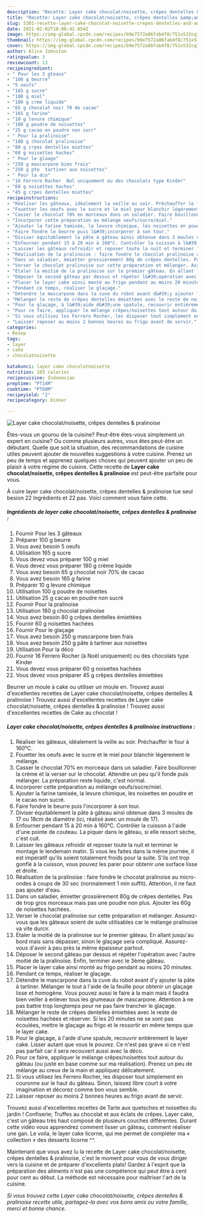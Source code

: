 ```yaml
---
description: "Recette: Layer cake chocolat/noisette, crêpes dentelles &amp;amp; pralinoise"
title: "Recette: Layer cake chocolat/noisette, crêpes dentelles &amp;amp; pralinoise"
slug: 5301-recette-layer-cake-chocolat-noisette-crepes-dentelles-and-amp-pralinoise
date: 2021-02-02T18:08:42.054Z
image: https://img-global.cpcdn.com/recipes/b9e7572a86fab4f8/751x532cq70/layer-cake-chocolatnoisette-crepes-dentelles-pralinoise-photo-principale-de-la-recette.jpg
thumbnail: https://img-global.cpcdn.com/recipes/b9e7572a86fab4f8/751x532cq70/layer-cake-chocolatnoisette-crepes-dentelles-pralinoise-photo-principale-de-la-recette.jpg
cover: https://img-global.cpcdn.com/recipes/b9e7572a86fab4f8/751x532cq70/layer-cake-chocolatnoisette-crepes-dentelles-pralinoise-photo-principale-de-la-recette.jpg
author: Alice Johnston
ratingvalue: 3
reviewcount: 13
recipeingredient:
- " Pour les 3 gteaux"
- "100 g beurre"
- "5 oeufs"
- "165 g sucre"
- "100 g miel"
- "180 g crme liquide"
- "65 g chocolat noir 70 de cacao"
- "165 g farine"
- "10 g levure chimique"
- "100 g poudre de noisettes"
- "25 g cacao en poudre non sucr"
- " Pour la pralinoise"
- "180 g chocolat pralinoise"
- "80 g crpes dentelles miettes"
- "60 g noisettes haches"
- " Pour le glaage"
- "250 g mascarpone bien frais"
- "250 g pte  tartiner aux noisettes"
- " Pour la dco"
- "16 Ferrero Rocher  Nol uniquement ou des chocolats type Kinder"
- "60 g noisettes haches"
- "45 g crpes dentelles miettes"
recipeinstructions:
- "Réaliser les gâteaux, idéalement la veille au soir. Préchauffer le four à 160°C."
- "Fouetter les oeufs avec le sucre et le miel pour blanchir légèrement le mélange."
- "Casser le chocolat 70% en morceaux dans un saladier. Faire bouillonner la crème et la verser sur le chocolat. Attendre un peu qu&#39;il fonde puis mélanger. La préparation reste liquide, c&#39;est normal."
- "Incorporer cette préparation au mélange oeufs/sucre/miel."
- "Ajouter la farine tamisée, la levure chimique, les noisettes en poudre et le cacao non sucré."
- "Faire fondre le beurre puis l&#39;incorporer à son tour."
- "Diviser équitablement la pâte à gâteau ainsi obtenue dans 3 moules de 17 ou 18cm de diamètre (ici, réalisé avec un moule de 17)."
- "Enfourner pendant 15 à 20 min à 160°C. Contrôler la cuisson à l&#39;aide d&#39;une pointe de couteau. La piquer dans le gâteau, si elle ressort sèche, c&#39;est cuit."
- "Laisser les gâteaux refroidir et reposer toute la nuit et terminer le montage le lendemain matin. Si vous les faites dans la même journée, il est impératif qu&#39;ils soient totalement froids pour la suite. S&#39;ils ont trop gonflé à la cuisson, vous pouvez les parer pour obtenir une surface lisse et droite."
- "Réalisation de la pralinoise : faire fondre le chocolat pralinoise au micro-ondes à coups de 30 sec (normalement 1 min suffit). Attention, il ne faut pas ajouter d&#39;eau."
- "Dans un saladier, émietter grossièrement 80g de crêpes dentelles. Pas de trop gros morceaux mais pas une poudre non plus. Ajouter les 60g de noisettes hachées."
- "Verser le chocolat pralinoise sur cette préparation et mélanger. Assurez-vous que les gâteaux soient de suite utilisables car le mélange pralinoise va vite durcir."
- "Étaler la moitié de la pralinoise sur le premier gâteau. En allant jusqu&#39;au bord mais sans dépasser, sinon le glaçage sera compliqué. Assurez-vous d&#39;avoir à peu près la même épaisseur partout."
- "Déposer le second gâteau par dessus et répéter l&#39;opération avec l&#39;autre moitié de la pralinoise. Enfin, terminer avec le 3ème gâteau."
- "Placer le layer cake ainsi monté au frigo pendant au moins 20 minutes."
- "Pendant ce temps, réaliser le glaçage."
- "Détendre le mascarpone dans la cuve du robot avant d&#39;y ajouter la pâte à tartiner. Mélanger le tout à l&#39;aide de la feuille pour obtenir un glaçage lisse et homogène. Vous pouvez aussi le faire à la main mais il faudra bien veiller à enlever tous les grumeaux de mascarpone. Attention à ne pas battre trop longtemps pour ne pas faire trancher le glaçage."
- "Mélanger le reste de crêpes dentelles émiettées avec le reste de noisettes hachées et réserver. Si les 20 minutes ne se sont pas écoulées, mettre le glaçage au frigo et le ressortir en même temps que le layer cake."
- "Pour le glaçage, à l&#39;aide d&#39;une spatule, recouvrir entièrement le layer cake. Lisser autant que vous le pouvez. Ce n&#39;est pas grave si ce n&#39;est pas parfait car il sera recouvert aussi avec la déco."
- "Pour ce faire, appliquer le mélange crêpes/noisettes tout autour du gâteau (ou juste en base comme sur ma réalisation). Prenez un peu de mélange au creux de la main et appliquez délicatement."
- "Si vous utilisez les Ferrero Rocher, les disposer tout simplement en couronne sur le haut du gâteau. Sinon, laissez libre court à votre imagination et décorez comme bon vous semble."
- "Laisser reposer au moins 2 bonnes heures au frigo avant de servir."
categories:
- Resep
tags:
- layer
- cake
- chocolatnoisette

katakunci: layer cake chocolatnoisette 
nutrition: 103 calories
recipecuisine: Indonesian
preptime: "PT14M"
cooktime: "PT60M"
recipeyield: "2"
recipecategory: Dinner

---
```



![Layer cake chocolat/noisette, crêpes dentelles &amp; pralinoise](https://img-global.cpcdn.com/recipes/b9e7572a86fab4f8/751x532cq70/layer-cake-chocolatnoisette-crepes-dentelles-pralinoise-photo-principale-de-la-recette.jpg)

Êtes-vous un gourou de la cuisine? Peut-être êtes-vous simplement un expert en cuisine? Ou comme plusieurs autres, vous êtes peut-être un débutant. Quelle que soit la situation, des recommandations de cuisine utiles peuvent ajouter de nouvelles suggestions à votre cuisine. Prenez un peu de temps et apprenez quelques choses qui peuvent ajouter un peu de plaisir à votre régime de cuisine. Cette recette de <strong> Layer cake chocolat/noisette, crêpes dentelles &amp; pralinoise </strong> est peut-être parfaite pour vous.

<!--inarticleads1-->

À cuire layer cake chocolat/noisette, crêpes dentelles &amp; pralinoise tue seul besion 22 Ingrédients et 22 pas. Voici comment vous faire cette.

##### Ingrédients de layer cake chocolat/noisette, crêpes dentelles &amp; pralinoise :

1. Fournir  Pour les 3 gâteaux
1. Préparer 100 g beurre
1. Vous avez besoin 5 oeufs
1. Utilisation 165 g sucre
1. Vous devez vous préparer 100 g miel
1. Vous devez vous préparer 180 g crème liquide
1. Vous avez besoin 65 g chocolat noir 70% de cacao
1. Vous avez besoin 165 g farine
1. Préparer 10 g levure chimique
1. Utilisation 100 g poudre de noisettes
1. Utilisation 25 g cacao en poudre non sucré
1. Fournir  Pour la pralinoise
1. Utilisation 180 g chocolat pralinoise
1. Vous avez besoin 80 g crêpes dentelles émiettées
1. Fournir 60 g noisettes hachées
1. Fournir  Pour le glaçage
1. Vous avez besoin 250 g mascarpone bien frais
1. Vous avez besoin 250 g pâte à tartiner aux noisettes
1. Utilisation  Pour la déco
1. Fournir 16 Ferrero Rocher (à Noël uniquement) ou des chocolats type Kinder
1. Vous devez vous préparer 60 g noisettes hachées
1. Vous devez vous préparer 45 g crêpes dentelles émiettées


Beurrer un moule à cake ou utiliser un moule en. Trouvez aussi d&#39;excellentes recettes de Layer cake chocolat/noisette, crêpes dentelles &amp; pralinoise ! Trouvez aussi d&#39;excellentes recettes de Layer cake chocolat/noisette, crêpes dentelles &amp; pralinoise ! Trouvez aussi d&#39;excellentes recettes de Cake au chocolat ! 

<!--inarticleads2-->

##### Layer cake chocolat/noisette, crêpes dentelles &amp; pralinoise instructions :

1. Réaliser les gâteaux, idéalement la veille au soir. Préchauffer le four à 160°C.
1. Fouetter les oeufs avec le sucre et le miel pour blanchir légèrement le mélange.
1. Casser le chocolat 70% en morceaux dans un saladier. Faire bouillonner la crème et la verser sur le chocolat. Attendre un peu qu&#39;il fonde puis mélanger. La préparation reste liquide, c&#39;est normal.
1. Incorporer cette préparation au mélange oeufs/sucre/miel.
1. Ajouter la farine tamisée, la levure chimique, les noisettes en poudre et le cacao non sucré.
1. Faire fondre le beurre puis l&#39;incorporer à son tour.
1. Diviser équitablement la pâte à gâteau ainsi obtenue dans 3 moules de 17 ou 18cm de diamètre (ici, réalisé avec un moule de 17).
1. Enfourner pendant 15 à 20 min à 160°C. Contrôler la cuisson à l&#39;aide d&#39;une pointe de couteau. La piquer dans le gâteau, si elle ressort sèche, c&#39;est cuit.
1. Laisser les gâteaux refroidir et reposer toute la nuit et terminer le montage le lendemain matin. Si vous les faites dans la même journée, il est impératif qu&#39;ils soient totalement froids pour la suite. S&#39;ils ont trop gonflé à la cuisson, vous pouvez les parer pour obtenir une surface lisse et droite.
1. Réalisation de la pralinoise : faire fondre le chocolat pralinoise au micro-ondes à coups de 30 sec (normalement 1 min suffit). Attention, il ne faut pas ajouter d&#39;eau.
1. Dans un saladier, émietter grossièrement 80g de crêpes dentelles. Pas de trop gros morceaux mais pas une poudre non plus. Ajouter les 60g de noisettes hachées.
1. Verser le chocolat pralinoise sur cette préparation et mélanger. Assurez-vous que les gâteaux soient de suite utilisables car le mélange pralinoise va vite durcir.
1. Étaler la moitié de la pralinoise sur le premier gâteau. En allant jusqu&#39;au bord mais sans dépasser, sinon le glaçage sera compliqué. Assurez-vous d&#39;avoir à peu près la même épaisseur partout.
1. Déposer le second gâteau par dessus et répéter l&#39;opération avec l&#39;autre moitié de la pralinoise. Enfin, terminer avec le 3ème gâteau.
1. Placer le layer cake ainsi monté au frigo pendant au moins 20 minutes.
1. Pendant ce temps, réaliser le glaçage.
1. Détendre le mascarpone dans la cuve du robot avant d&#39;y ajouter la pâte à tartiner. Mélanger le tout à l&#39;aide de la feuille pour obtenir un glaçage lisse et homogène. Vous pouvez aussi le faire à la main mais il faudra bien veiller à enlever tous les grumeaux de mascarpone. Attention à ne pas battre trop longtemps pour ne pas faire trancher le glaçage.
1. Mélanger le reste de crêpes dentelles émiettées avec le reste de noisettes hachées et réserver. Si les 20 minutes ne se sont pas écoulées, mettre le glaçage au frigo et le ressortir en même temps que le layer cake.
1. Pour le glaçage, à l&#39;aide d&#39;une spatule, recouvrir entièrement le layer cake. Lisser autant que vous le pouvez. Ce n&#39;est pas grave si ce n&#39;est pas parfait car il sera recouvert aussi avec la déco.
1. Pour ce faire, appliquer le mélange crêpes/noisettes tout autour du gâteau (ou juste en base comme sur ma réalisation). Prenez un peu de mélange au creux de la main et appliquez délicatement.
1. Si vous utilisez les Ferrero Rocher, les disposer tout simplement en couronne sur le haut du gâteau. Sinon, laissez libre court à votre imagination et décorez comme bon vous semble.
1. Laisser reposer au moins 2 bonnes heures au frigo avant de servir.


Trouvez aussi d&#39;excellentes recettes de Tarte aux quetsches et noisettes du jardin ! Confiserie; Truffes au chocolat et aux éclats de crêpes. Layer cake, c&#39;est un gâteau très haut composé de plusieurs couches différentes. Durant cette vidéo vous apprendrez comment lisser un gâteau, comment réaliser une gan. Le voila, le layer cake licorne, qui me permet de compléter ma « collection » des desserts licorne ^^. 

<!--inarticleads1-->

<p>
Maintenant que vous avez lu la recette de Layer cake chocolat/noisette, crêpes dentelles &amp; pralinoise, c'est le moment pour vous de vous diriger vers la cuisine et de préparer d'excellents plats! Gardez à l'esprit que la préparation des aliments n'est pas une compétence qui peut être à cent pour cent au début. La méthode est nécessaire pour maîtriser l'art de la cuisine.
</p>

<p>
<i>Si vous trouvez cette Layer cake chocolat/noisette, crêpes dentelles &amp; pralinoise recette utile, partagez-la avec vos bons amis ou votre famille, merci et bonne chance.</i>
</p>
